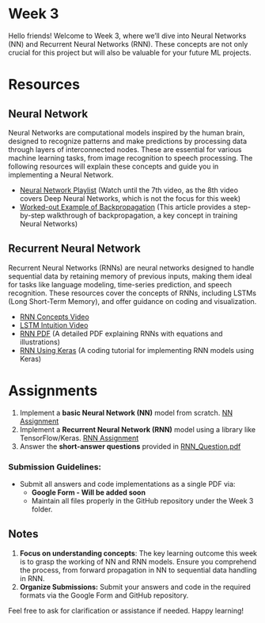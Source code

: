 # Week 3
Hello friends! Welcome to Week 3, where we’ll dive into Neural Networks (NN) and Recurrent Neural Networks (RNN). These concepts are not only crucial for this project but will also be valuable for your future ML projects.

# Resources
## Neural Network
Neural Networks are computational models inspired by the human brain, designed to recognize patterns and make predictions by processing data through layers of interconnected nodes. These are essential for various machine learning tasks, from image recognition to speech processing. The following resources will explain these concepts and guide you in implementing a Neural Network.
- [Neural Network Playlist](https://youtube.com/playlist?list=PLuhqtP7jdD8CftMk831qdE8BlIteSaNzD&si=QmF_hb_xrwac3trX) (Watch until the 7th video, as the 8th video covers Deep Neural Networks, which is not the focus for this week)
- [Worked-out Example of Backpropagation](https://mattmazur.com/2015/03/17/a-step-by-step-backpropagation-example/) (This article provides a step-by-step walkthrough of backpropagation, a key concept in training Neural Networks)

## Recurrent Neural Network
Recurrent Neural Networks (RNNs) are neural networks designed to handle sequential data by retaining memory of previous inputs, making them ideal for tasks like language modeling, time-series prediction, and speech recognition. These resources cover the concepts of RNNs, including LSTMs (Long Short-Term Memory), and offer guidance on coding and visualization.

- [RNN Concepts Video](https://youtu.be/AsNTP8Kwu80?si=_LAOfQkt0frmINXM)
- [LSTM Intuition Video](https://youtu.be/YCzL96nL7j0?si=X6bwunT2Ech8gWVh)
- [RNN PDF](https://www.cse.iitb.ac.in/~swaprava/courses/cs217/scribes/CS217_2024_lec13.pdf) (A detailed PDF explaining RNNs with equations and illustrations)
- [RNN Using Keras](https://youtu.be/3eZ56HERVbk?si=xKkj1Bb0MMwqlJN3) (A coding tutorial for implementing RNN models using Keras)
 
# Assignments
1. Implement a **basic Neural Network (NN)** model from scratch. [NN Assignment](./nn.ipynb)
2. Implement a **Recurrent Neural Network (RNN)** model using a library like TensorFlow/Keras. [RNN Assignment](./rnn.ipynb)
3. Answer the **short-answer questions** provided in [RNN_Question.pdf](./RNN_Questions.pdf)

### Submission Guidelines: 
- Submit all answers and code implementations as a single PDF via:  
  - **Google Form - Will be added soon**  
  - Maintain all files properly in the GitHub repository under the Week 3 folder.  

## Notes
1. **Focus on understanding concepts**: The key learning outcome this week is to grasp the working of NN and RNN models. Ensure you comprehend the process, from forward propagation in NN to sequential data handling in RNN.
2. **Organize Submissions:** Submit your answers and code in the required formats via the Google Form and GitHub repository.

Feel free to ask for clarification or assistance if needed. Happy learning!
